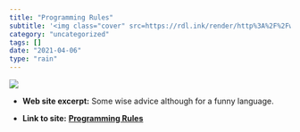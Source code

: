 ```yaml
---
title: "Programming Rules"
subtitle: '<img class="cover" src=https://rdl.ink/render/http%3A%2F%2Fwww.erlang.se%2Fdoc%2Fprogramming_rules.s...'
category: "uncategorized"
tags: []
date: "2021-04-06"
type: "rain"
---
```

<img class="cover" src=https://rdl.ink/render/http%3A%2F%2Fwww.erlang.se%2Fdoc%2Fprogramming_rules.shtml>



* **Web site excerpt:** Some wise advice although for a funny language.

* **Link to site:** **[Programming Rules](http://www.erlang.se/doc/programming_rules.shtml)**